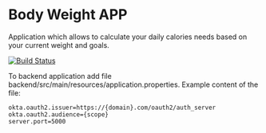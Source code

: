 # Body Weight APP

Application which allows to calculate your daily calories needs based on your current weight and goals.

[![Build Status](https://dev.azure.com/pawelkrzysztofkolanowski/pawelkrzysztofkolanowski/_apis/build/status/Kolan92.BodyWeightApp?branchName=master)](https://dev.azure.com/pawelkrzysztofkolanowski/pawelkrzysztofkolanowski/_build/latest?definitionId=1&branchName=master)

To backend application add file backend/src/main/resources/application.properties. Example content of the file:

```
okta.oauth2.issuer=https://{domain}.com/oauth2/auth_server
okta.oauth2.audience={scope}
server.port=5000

```